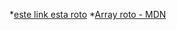 *[este link esta roto](https://go7647438985ogle.com)
*[Array roto - MDN](https://devellOper.mozilla.org/es/docs/Web/JavaScript/Reference/Global_Objects/Array/)

